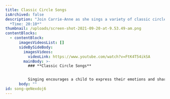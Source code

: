 ```yaml
---
title: Classic Circle Songs
isArchived: false
description: "Join Carrie-Anne as she sings a variety of classic circle songs.
  *Time: 20:10*"
thumbnail: /uploads/screen-shot-2021-09-20-at-9.53.49-am.png
contentBlocks:
  - contentBlock:
      imagesVideosList: []
      sideBySideBody:
        imagesVideos:
          videoLink: https://www.youtube.com/watch?v=FtK4T54ikSA
        mainBody: >-
          ### **Classic Circle Songs**


          Singing encourages a child to express their emotions and sharpens their ability to communicate. One of the biggest benefits of singing is the repeated use of the 'memory muscle'.
      body: ""
id: song-qeNexdoj6
---
```

